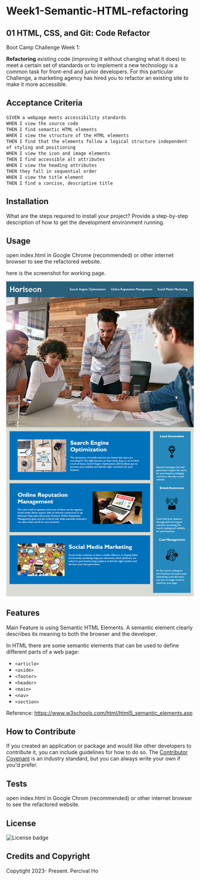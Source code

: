 # Week1-Semantic-HTML-refactoring

## 01 HTML, CSS, and Git: Code Refactor

Boot Camp Challenge Week 1:

**Refactoring** existing code (improving it without changing what it does) to meet a certain set of standards or to implement a new technology is a common task for front-end and junior developers. For this particular Challenge, a marketing agency has hired you to refactor an existing site to make it more accessible. 

## Acceptance Criteria

```
GIVEN a webpage meets accessibility standards
WHEN I view the source code
THEN I find semantic HTML elements
WHEN I view the structure of the HTML elements
THEN I find that the elements follow a logical structure independent of styling and positioning
WHEN I view the icon and image elements
THEN I find accessible alt attributes
WHEN I view the heading attributes
THEN they fall in sequential order
WHEN I view the title element
THEN I find a concise, descriptive title
```



## Installation

What are the steps required to install your project? Provide a step-by-step description of how to get the development environment running.

## Usage

open index.html in Google Chrome (recommended) or other internet browser to see the refactored website.

here is the screenshot for working page.


![working page look](assets/images/01-html-css-git-homework-demo.png)


## Features

Main Feature is using Semantic HTML Elements.
A semantic element clearly describes its meaning to both the browser and the developer.

In HTML there are some semantic elements that can be used to define different parts of a web page:  


* `<article>`
* `<aside>`
* `<footer>`
* `<header>`
* `<main>`
* `<nav>`
* `<section>`

Reference: https://www.w3schools.com/html/html5_semantic_elements.asp

## How to Contribute

If you created an application or package and would like other developers to contribute it, you can include guidelines for how to do so. The [Contributor Covenant](https://www.contributor-covenant.org/) is an industry standard, but you can always write your own if you'd prefer.

## Tests

open index.html in Google Chrom (recommended) or other internet browser to see the refactored website.

## License 

![License badge](https://img.shields.io/badge/license-MIT-blue.svg)


## Credits and Copyright 
Copytight 2023- Present. Percival Ho